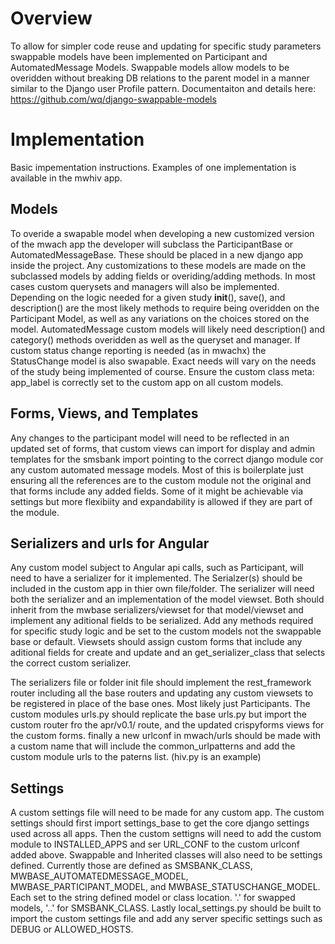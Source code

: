 # Overview
To allow for simpler code reuse and updating for specific study parameters swappable models have been implemented on Participant and AutomatedMessage Models.  Swappable models allow models to be overidden without breaking DB relations to the parent model in a manner similar to the Django user Profile pattern.  Documentaiton and details here:  https://github.com/wq/django-swappable-models  

# Implementation
Basic impementation instructions.  Examples of one implementation is available in the mwhiv app.

## Models
To overide a swapable model when developing a new customized version of the mwach app the developer will subclass the ParticipantBase or AutomatedMessageBase.  These should be placed in a new django app inside the project.  Any customizations to these models are made on the subclassed models by adding fields or overiding/adding methods.  In most cases custom querysets and managers will also be implemented.  Depending on the logic needed for a given study __init__(), save(), and description() are the most likely methods to require being overidden on the Participant Model, as well as any variations on the choices stored on the model.  AutomatedMessage custom models will likely need description() and category() methods overidden as well as the queryset and manager.  If custom status change reporting is needed (as in mwachx) the StatusChange model is also swapable.  Exact needs will vary on the needs of the study being implemented of course.  Ensure the custom class meta: app_label is correctly set to the custom app on all custom models.

## Forms, Views, and Templates
Any changes to the participant model will need to be reflected in an updated set of forms, that custom views can import for display and admin templates for the smsbank import pointing to the correct django module cor any custom automated message models.  Most of this is boilerplate just ensuring all the references are to the custom module not the original and that forms include any added fields.  Some of it might be achievable via settings but more flexibiity and expandability is allowed if they are part of the module.

## Serializers and urls for Angular
Any custom model subject to Angular api calls, such as Participant, will need to have a serializer for it implemented.  The Serialzer(s) should be included in the custom app in thier own file/folder.  The serializer will need both the serializer and an implementation of the model viewset.  Both should inherit from the mwbase serializers/viewset for that model/viewset and implement any aditional fields to be serialized. Add any methods required for specific study logic and be set to the custom models not the swappable base or default.   Viewsets should assign custom forms that include any aditional fields for create and update and an get_serializer_class that selects the correct custom serializer.

The serializers file or folder init file should implement the rest_framework router including all the base routers and updating any custom viewsets to be registered in place of the base ones.  Most likely just Participants.  The custom modules urls.py should replicate the base urls.py but import the custom router fro the apr/v0.1/ route, and the updated crispyforms views for the custom forms.
finally a new urlconf in mwach/urls should be made with a custom name that will include the common_urlpatterns and add the custom module urls to the paterns list. (hiv.py is an example)

## Settings
A custom settings file will need to be made for any custom app.  The custom settings should first import settings_base to get the core django settings used across all apps.  Then the custom settigns will need to add the custom module to INSTALLED_APPS and ser URL_CONF to the custom urlconf added above.  Swappable and Inherited classes will also need to be settings defined.  Currently those are defined as SMSBANK_CLASS, MWBASE_AUTOMATEDMESSAGE_MODEL, MWBASE_PARTICIPANT_MODEL, and MWBASE_STATUSCHANGE_MODEL.  Each set to the string defined model or class location. '<module>.<model>' for swapped models, '<module>.<component>.<class>' for SMSBANK_CLASS.  Lastly local_settings.py should be built to import the custom settings file and add any server specific settings such as DEBUG or ALLOWED_HOSTS.